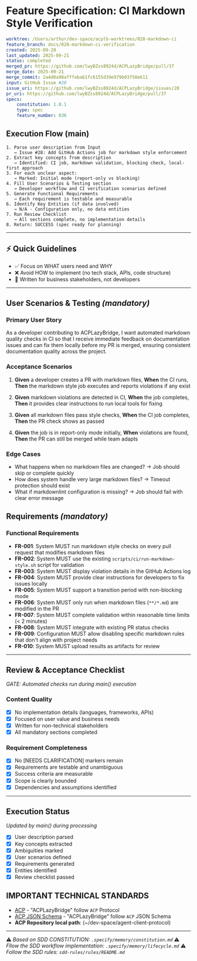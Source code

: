 # Feature Specification: CI Markdown Style Verification

```yaml
worktree: /Users/arthur/dev-space/acplb-worktrees/028-markdown-ci
feature_branch: docs/028-markdown-ci-verification
created: 2025-09-20
last_updated: 2025-09-21
status: completed
merged_pr: https://github.com/lwyBZss8924d/ACPLazyBridge/pull/37
merge_date: 2025-09-21
merge_commit: 2a4d0a98afffeba61fc6155d39e979b03f50e611
input: GitHub Issue #28
issue_uri: https://github.com/lwyBZss8924d/ACPLazyBridge/issues/28
pr_uri: https://github.com/lwyBZss8924d/ACPLazyBridge/pull/37
specs:
    constitution: 1.0.1
    type: spec
    feature_number: 036
```

## Execution Flow (main)

```text
1. Parse user description from Input
   → Issue #28: Add GitHub Actions job for markdown style enforcement
2. Extract key concepts from description
   → Identified: CI job, markdown validation, blocking check, local-first approach
3. For each unclear aspect:
   → Marked: Initial mode (report-only vs blocking)
4. Fill User Scenarios & Testing section
   → Developer workflow and CI verification scenarios defined
5. Generate Functional Requirements
   → Each requirement is testable and measurable
6. Identify Key Entities (if data involved)
   → N/A - Configuration only, no data entities
7. Run Review Checklist
   → All sections complete, no implementation details
8. Return: SUCCESS (spec ready for planning)
```

---

## ⚡ Quick Guidelines

- ✅ Focus on WHAT users need and WHY
- ❌ Avoid HOW to implement (no tech stack, APIs, code structure)
- 👥 Written for business stakeholders, not developers

---

## User Scenarios & Testing _(mandatory)_

### Primary User Story

As a developer contributing to ACPLazyBridge, I want automated markdown quality checks in CI so that I receive immediate feedback on documentation issues and can fix them locally before my PR is merged, ensuring consistent documentation quality across the project.

### Acceptance Scenarios

1. **Given** a developer creates a PR with markdown files, **When** the CI runs, **Then** the markdown style job executes and reports violations if any exist

2. **Given** markdown violations are detected in CI, **When** the job completes, **Then** it provides clear instructions to run local tools for fixing

3. **Given** all markdown files pass style checks, **When** the CI job completes, **Then** the PR check shows as passed

4. **Given** the job is in report-only mode initially, **When** violations are found, **Then** the PR can still be merged while team adapts

### Edge Cases

- What happens when no markdown files are changed? → Job should skip or complete quickly
- How does system handle very large markdown files? → Timeout protection should exist
- What if markdownlint configuration is missing? → Job should fail with clear error message

## Requirements _(mandatory)_

### Functional Requirements

- **FR-001**: System MUST run markdown style checks on every pull request that modifies markdown files
- **FR-002**: System MUST use the existing `scripts/ci/run-markdown-style.sh` script for validation
- **FR-003**: System MUST display violation details in the GitHub Actions log
- **FR-004**: System MUST provide clear instructions for developers to fix issues locally
- **FR-005**: System MUST support a transition period with non-blocking mode
- **FR-006**: System MUST only run when markdown files (`**/*.md`) are modified in the PR
- **FR-007**: System MUST complete validation within reasonable time limits (< 2 minutes)
- **FR-008**: System MUST integrate with existing PR status checks
- **FR-009**: Configuration MUST allow disabling specific markdown rules that don't align with project needs
- **FR-010**: System MUST upload results as artifacts for review

---

## Review & Acceptance Checklist

_GATE: Automated checks run during main() execution_

### Content Quality

- [x] No implementation details (languages, frameworks, APIs)
- [x] Focused on user value and business needs
- [x] Written for non-technical stakeholders
- [x] All mandatory sections completed

### Requirement Completeness

- [x] No [NEEDS CLARIFICATION] markers remain
- [x] Requirements are testable and unambiguous
- [x] Success criteria are measurable
- [x] Scope is clearly bounded
- [x] Dependencies and assumptions identified

---

## Execution Status

_Updated by main() during processing_

- [x] User description parsed
- [x] Key concepts extracted
- [x] Ambiguities marked
- [x] User scenarios defined
- [x] Requirements generated
- [x] Entities identified
- [x] Review checklist passed

## IMPORTANT TECHNICAL STANDARDS

- [ACP](https://github.com/zed-industries/agent-client-protocol) - "ACPLazyBridge" follow `ACP` Protocol
- [ACP JSON Schema](https://github.com/zed-industries/agent-client-protocol/blob/main/schema/schema.json) - "ACPLazyBridge" follow `ACP` JSON Schema
- **ACP Repository local path**: (~/dev-space/agent-client-protocol)

---

⚠️ _Based on SDD CONSTITUTION: `.specify/memory/constitution.md`_
⚠️ _Fllow the SDD workflow implementation: `.specify/memory/lifecycle.md`_
⚠️ _Follow the SDD rules: `sdd-rules/rules/README.md`_
